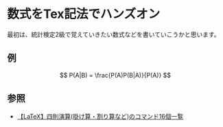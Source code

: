 # 数式をTex記法でハンズオン

最初は、統計検定2級で覚えていきたい数式などを書いていこうかと思います。

## 例
$$
P(A|B) = \frac{P(A)P(B|A)}{P(A)}
$$
## 参照
- [【LaTeX】四則演算(掛け算・割り算など)のコマンド16個一覧](https://mathlandscape.com/latex-four-operations/)